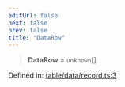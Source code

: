 ```yaml
---
editUrl: false
next: false
prev: false
title: "DataRow"
---
```


> **DataRow** = `unknown`[]

Defined in: [table/data/record.ts:3](https://github.com/datisthq/dpkit/blob/5891634de8175d14853313e208ffbae144fd78eb/table/data/record.ts#L3)
